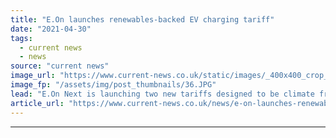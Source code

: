 ```yaml
---
title: "E.On launches renewables-backed EV charging tariff"
date: "2021-04-30"
tags: 
  - current news
  - news
source: "current news"
image_url: "https://www.current-news.co.uk/static/images/_400x400_crop_center-center/e.on_pellworm_mediencenter_72.JPG"
image_fp: "/assets/img/post_thumbnails/36.JPG"
lead: "​E.On Next is launching two new tariffs designed to be climate friendly, one focused on electric vehicles (EVs) and one offering the perk of tree planting."
article_url: "https://www.current-news.co.uk/news/e-on-launches-renewables-backed-ev-charging-tariff?utm_source=rss-feeds&utm_medium=rss&utm_campaign=rss"
---
```


---
